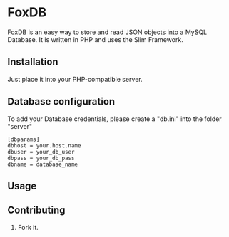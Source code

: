 FoxDB
=====

FoxDB is an easy way to store and read JSON objects into a MySQL Database.
It is written in PHP and uses the Slim Framework.

Installation
-----------

Just place it into your PHP-compatible server.

Database configuration
----------------------

To add your Database credentials, please create a "db.ini" into the folder "server"

    [dbparams]
    dbhost = your.host.name
    dbuser = your_db_user
    dbpass = your_db_pass
    dbname = database_name

Usage
-----



Contributing
------------

1. Fork it.
